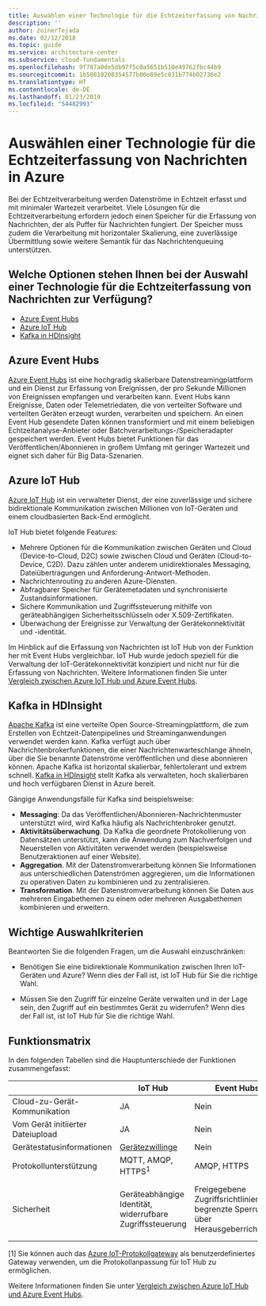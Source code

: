 ```yaml
---
title: Auswählen einer Technologie für die Echtzeiterfassung von Nachrichten
description: ''
author: zoinerTejada
ms.date: 02/12/2018
ms.topic: guide
ms.service: architecture-center
ms.subservice: cloud-fundamentals
ms.openlocfilehash: 9f787a0de5db97f5c0a5651b510e49762fbc44b9
ms.sourcegitcommit: 1b50810208354577b00e89e5c031b774b02736e2
ms.translationtype: HT
ms.contentlocale: de-DE
ms.lasthandoff: 01/23/2019
ms.locfileid: "54482993"
---
```

# <a name="choosing-a-real-time-message-ingestion-technology-in-azure"></a>Auswählen einer Technologie für die Echtzeiterfassung von Nachrichten in Azure

Bei der Echtzeitverarbeitung werden Datenströme in Echtzeit erfasst und mit minimaler Wartezeit verarbeitet. Viele Lösungen für die Echtzeitverarbeitung erfordern jedoch einen Speicher für die Erfassung von Nachrichten, der als Puffer für Nachrichten fungiert. Der Speicher muss zudem die Verarbeitung mit horizontaler Skalierung, eine zuverlässige Übermittlung sowie weitere Semantik für das Nachrichtenqueuing unterstützen.

<!-- markdownlint-disable MD026 -->

## <a name="what-are-your-options-for-real-time-message-ingestion"></a>Welche Optionen stehen Ihnen bei der Auswahl einer Technologie für die Echtzeiterfassung von Nachrichten zur Verfügung?

<!-- markdownlint-enable MD026 -->

- [Azure Event Hubs](/azure/event-hubs/)
- [Azure IoT Hub](/azure/iot-hub/)
- [Kafka in HDInsight](/azure/hdinsight/kafka/apache-kafka-get-started)

## <a name="azure-event-hubs"></a>Azure Event Hubs

[Azure Event Hubs](/azure/event-hubs/) ist eine hochgradig skalierbare Datenstreamingplattform und ein Dienst zur Erfassung von Ereignissen, der pro Sekunde Millionen von Ereignissen empfangen und verarbeiten kann. Event Hubs kann Ereignisse, Daten oder Telemetriedaten, die von verteilter Software und verteilten Geräten erzeugt wurden, verarbeiten und speichern. An einen Event Hub gesendete Daten können transformiert und mit einem beliebigen Echtzeitanalyse-Anbieter oder Batchverarbeitungs-/Speicheradapter gespeichert werden. Event Hubs bietet Funktionen für das Veröffentlichen/Abonnieren in großem Umfang mit geringer Wartezeit und eignet sich daher für Big Data-Szenarien.

## <a name="azure-iot-hub"></a>Azure IoT Hub

[Azure IoT Hub](/azure/iot-hub/) ist ein verwalteter Dienst, der eine zuverlässige und sichere bidirektionale Kommunikation zwischen Millionen von IoT-Geräten und einem cloudbasierten Back-End ermöglicht.

IoT Hub bietet folgende Features:

- Mehrere Optionen für die Kommunikation zwischen Geräten und Cloud (Device-to-Cloud, D2C) sowie zwischen Cloud und Geräten (Cloud-to-Device, C2D). Dazu zählen unter anderem unidirektionales Messaging, Dateiübertragungen und Anforderung-Antwort-Methoden.
- Nachrichtenrouting zu anderen Azure-Diensten.
- Abfragbarer Speicher für Gerätemetadaten und synchronisierte Zustandsinformationen.
- Sichere Kommunikation und Zugriffssteuerung mithilfe von geräteabhängigen Sicherheitsschlüsseln oder X.509-Zertifikaten.
- Überwachung der Ereignisse zur Verwaltung der Gerätekonnektivität und -identität.

Im Hinblick auf die Erfassung von Nachrichten ist IoT Hub von der Funktion her mit Event Hubs vergleichbar. IoT Hub wurde jedoch speziell für die Verwaltung der IoT-Gerätekonnektivität konzipiert und nicht nur für die Erfassung von Nachrichten. Weitere Informationen finden Sie unter [Vergleich zwischen Azure IoT Hub und Azure Event Hubs](/azure/iot-hub/iot-hub-compare-event-hubs).

## <a name="kafka-on-hdinsight"></a>Kafka in HDInsight

[Apache Kafka](https://kafka.apache.org/) ist eine verteilte Open Source-Streamingplattform, die zum Erstellen von Echtzeit-Datenpipelines und Streaminganwendungen verwendet werden kann. Kafka verfügt auch über Nachrichtenbrokerfunktionen, die einer Nachrichtenwarteschlange ähneln, über die Sie benannte Datenströme veröffentlichen und diese abonnieren können. Apache Kafka ist horizontal skalierbar, fehlertolerant und extrem schnell. [Kafka in HDInsight](/azure/hdinsight/kafka/apache-kafka-get-started) stellt Kafka als verwalteten, hoch skalierbaren und hoch verfügbaren Dienst in Azure bereit.

Gängige Anwendungsfälle für Kafka sind beispielsweise:

- **Messaging**: Da das Veröffentlichen/Abonnieren-Nachrichtenmuster unterstützt wird, wird Kafka häufig als Nachrichtenbroker genutzt.
- **Aktivitätsüberwachung**. Da Kafka die geordnete Protokollierung von Datensätzen unterstützt, kann die Anwendung zum Nachverfolgen und Neuerstellen von Aktivitäten verwendet werden (beispielsweise Benutzeraktionen auf einer Website).
- **Aggregation**. Mit der Datenstromverarbeitung können Sie Informationen aus unterschiedlichen Datenströmen aggregieren, um die Informationen zu operativen Daten zu kombinieren und zu zentralisieren.
- **Transformation**. Mit der Datenstromverarbeitung können Sie Daten aus mehreren Eingabethemen zu einem oder mehreren Ausgabethemen kombinieren und erweitern.

## <a name="key-selection-criteria"></a>Wichtige Auswahlkriterien

Beantworten Sie die folgenden Fragen, um die Auswahl einzuschränken:

- Benötigen Sie eine bidirektionale Kommunikation zwischen Ihren IoT-Geräten und Azure? Wenn dies der Fall ist, ist IoT Hub für Sie die richtige Wahl.

- Müssen Sie den Zugriff für einzelne Geräte verwalten und in der Lage sein, den Zugriff auf ein bestimmtes Gerät zu widerrufen? Wenn dies der Fall ist, ist IoT Hub für Sie die richtige Wahl.

## <a name="capability-matrix"></a>Funktionsmatrix

In den folgenden Tabellen sind die Hauptunterschiede der Funktionen zusammengefasst:

<!-- markdownlint-disable MD033 -->

| | IoT Hub | Event Hubs | Kafka in HDInsight |
| --- | --- | --- | --- |
| Cloud-zu-Gerät-Kommunikation | JA | Nein  | Nein  |
| Vom Gerät initiierter Dateiupload | JA | Nein  | Nein  |
| Gerätestatusinformationen | [Gerätezwillinge](/azure/iot-hub/iot-hub-devguide-device-twins) | Nein  | Nein  |
| Protokollunterstützung | MQTT, AMQP, HTTPS<sup>1</sup> | AMQP, HTTPS | [Kafka-Protokoll](https://cwiki.apache.org/confluence/display/KAFKA/A+Guide+To+The+Kafka+Protocol) |
| Sicherheit | Geräteabhängige Identität, widerrufbare Zugriffssteuerung | Freigegebene Zugriffsrichtlinien, begrenzte Sperrung über Herausgeberrichtlinien | Authentifizierung mit SASL, austauschbare Autorisierung, Unterstützung der Integration in externe Authentifizierungsdienste |

<!-- markdownlint-enable MD026 -->

[1] Sie können auch das [Azure IoT-Protokollgateway](/azure/iot-hub/iot-hub-protocol-gateway) als benutzerdefiniertes Gateway verwenden, um die Protokollanpassung für IoT Hub zu ermöglichen.

Weitere Informationen finden Sie unter [Vergleich zwischen Azure IoT Hub und Azure Event Hubs](/azure/iot-hub/iot-hub-compare-event-hubs).
